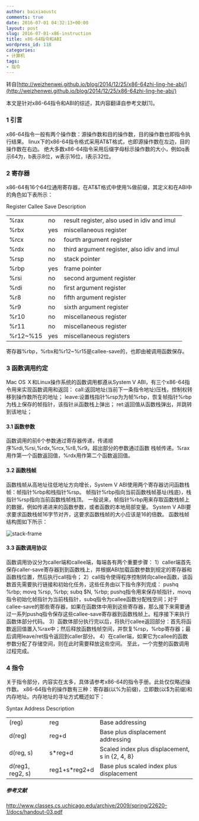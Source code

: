 ```yaml
---
author: baixiaoustc
comments: true
date: 2016-07-01 04:32:13+00:00
layout: post
slug: 2016-07-01-x86-instruction
title: x86-64指令和ABI
wordpress_id: 118
categories:
- 计算机
tags:
- 指令
---
```


转自[http://weizhenwei.github.io/blog/2014/12/25/x86-64zhi-ling-he-abi/](http://weizhenwei.github.io/blog/2014/12/25/x86-64zhi-ling-he-abi/)

本文是针对x86-64指令和ABI的综述，其内容翻译自参考文献[1]。


### 1 引言


x86-64指令一般有两个操作数：源操作数和目的操作数，目的操作数也即指令执行结果。
linux下的x86-64指令格式采用AT&T格式，也即源操作数在左边，目的操作数在右边。
绝大多数x86-64指令采用后缀字母标示操作数的大小，例如q表示64为，b表示8位，w表示16位，l表示32位。


### 2 寄存器


x86-64有16个64位通用寄存器，在AT&T格式中使用%做前缀，其定义和在ABI中的角色如下表所示：
<table >

<tr >
Register
Callee Save
Description
</tr>

<tbody >
<tr >

<td >%rax
</td>

<td >no
</td>

<td >result register, also used in idiv and imul
</td>
</tr>
<tr >

<td >%rbx
</td>

<td >yes
</td>

<td >miscellaneous register
</td>
</tr>
<tr >

<td >%rcx
</td>

<td >no
</td>

<td >fourth argument register
</td>
</tr>
<tr >

<td >%rdx
</td>

<td >no
</td>

<td >third argument register, also idiv and imul
</td>
</tr>
<tr >

<td >%rsp
</td>

<td >no
</td>

<td >stack pointer
</td>
</tr>
<tr >

<td >%rbp
</td>

<td >yes
</td>

<td >frame pointer
</td>
</tr>
<tr >

<td >%rsi
</td>

<td >no
</td>

<td >second argument register
</td>
</tr>
<tr >

<td >%rdi
</td>

<td >no
</td>

<td >first argument register
</td>
</tr>
<tr >

<td >%r8
</td>

<td >no
</td>

<td >fifth argument register
</td>
</tr>
<tr >

<td >%r9
</td>

<td >no
</td>

<td >sixth argument register
</td>
</tr>
<tr >

<td >%r10
</td>

<td >no
</td>

<td >miscellaneous register
</td>
</tr>
<tr >

<td >%r11
</td>

<td >no
</td>

<td >miscellaneous register
</td>
</tr>
<tr >

<td >%r12~%15
</td>

<td >yes
</td>

<td >miscellaneous registers
</td>
</tr>
</tbody>
</table>
寄存器%rbp，%rbx和%r12~%r15是callee-save的，也即由被调用函数保存。


### 3 函数调用约定


Mac OS Ｘ和Linux操作系统的函数调用都遵从System V ABI，有三个x86-64指令用来实现函数调用和返回：
call:返回地址(当前下一条指令地址)压栈，控制权转移到操作数所在的地址；
leave:设置栈指针%rsp为为帧%rbp，恢复帧指针%rbp为栈上保存的帧指针，该指针从函数栈上弹出；
ret:返回值从函数栈弹出，并跳转到该地址；


#### 3.1 函数参数


函数调用的前6个参数通过寄存器传递，传递顺序%rdi,%rsi,%rdx,%rcx,%r8,%r9。超出部分的参数通过函数 栈帧传递。%rax用作第一个函数返回值，%rdx用作第二个函数返回值。


#### 3.2 函数栈帧


函数栈帧从高地址往低地址方向增长，System V ABI使用两个寄存器访问函数栈帧：帧指针%rbp和栈指针%rsp。 帧指针%rbp指向当前函数栈帧基址(栈底)，栈指针%rsp指向当前函数栈帧栈顶。
一般说来，帧指针%rbp用来存取函数栈帧上的数据，例如传递进来的函数参数，或者函数的本地局部变量。 System V ABI要求要求函数栈帧16字节对齐，这要求函数栈帧的大小应该是16的倍数。
函数栈帧结构图如下所示：


![stack-frame](http://weizhenwei.github.io/images/2014-12-25-x86-64zhi-ling-he-abi-stack-frame.png)





#### 3.3 函数调用协议


函数调用协议分为caller端和callee端，每端各有两个重要步骤：
1）caller端首先保存caller-save寄存器到到函数栈上，并根据ABI加载函数参数到规定的寄存器和函数栈位置，然后执行call指令；
2）call指令使得程序控制转向callee函数，该函数首先需要执行链接和初始化任务，这些任务由以下指令序列完成：
pushq %rbp;
movq %rsp, %rbp;
subq $N, %rbp;
pushq指令用来保存帧指针，movq指令初始化帧指针为当前栈指针，subq指令为callee函数分配栈空间；对于callee-save的那些寄存器，如果在函数体中用到这些寄存器，那么接下来需要通过一系列pushq指令保存这些callee-save寄存器到函数栈帧上。程序接下来执行函数体部分代码。
3）函数体部分执行完以后，将执行callee返回部分：首先将函数返回值置入%rax中；然后释放函数栈帧空间，并恢复%rsp，%rbp寄存器；最后调用leave/ret指令返回到caller部分。
4）在caller端，如果它为callee的函数参数分配了存储空间，则在此时需要释放这些空间。
至此，一个完整的函数调用过程完成。


### 4 指令


关于指令部分，内容实在太多，具体请参考x86-64的指令手册。此处仅仅略述操作数。 x86-64指令的操作数有三种：寄存器(以%为前缀)，立即数(以$为前缀)和内存地址。内存地址的寻址方式概述如下：
<table >

<tr >
Syntax
Address
Description
</tr>

<tbody >
<tr >

<td >(reg)
</td>

<td >reg
</td>

<td >Base addressing
</td>
</tr>
<tr >

<td >d(reg)
</td>

<td >reg+d
</td>

<td >Base plus displacement addressing
</td>
</tr>
<tr >

<td >d(reg, s)
</td>

<td >s*reg+d
</td>

<td >Scaled index plus displacement, s in {2, 4, 8}
</td>
</tr>
<tr >

<td >d(reg1, reg2, s)
</td>

<td >reg1+s*reg2+d
</td>

<td >Base plus scaled index plus displacement
</td>
</tr>
</tbody>
</table>


##### 参考文献


http://www.classes.cs.uchicago.edu/archive/2009/spring/22620-1/docs/handout-03.pdf
